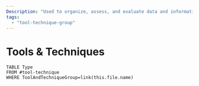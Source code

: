 ```yaml
---
Description: "Used to organize, assess, and evaluate data and information"
tags:
  - "tool-technique-group"
---
```

# Tools & Techniques
```dataview
TABLE Type
FROM #tool-technique 
WHERE ToolAndTechniqueGroup=link(this.file.name)
```
